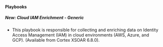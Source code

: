 
#### Playbooks

##### New: Cloud IAM Enrichment - Generic

- This playbook is responsible for collecting and enriching data on Identity Access Management (IAM) in cloud environments (AWS, Azure, and GCP). (Available from Cortex XSOAR 6.8.0).
